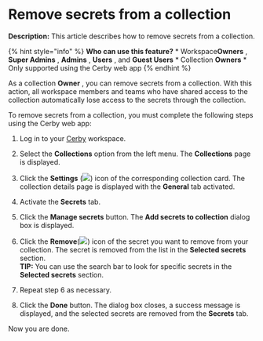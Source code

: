 # Remove secrets from a collection

**Description:** This article describes how to remove secrets from a collection.

{% hint style="info" %} **Who can use this feature?** * Workspace**Owners** ,
**Super Admins** , **Admins** , **Users** , and **Guest Users** * Collection
**Owners** * Only supported using the Cerby web app {% endhint %}

As a collection **Owner** , you can remove secrets from a collection. With
this action, all workspace members and teams who have shared access to the
collection automatically lose access to the secrets through the collection.

To remove secrets from a collection, you must complete the following steps
using the Cerby web app:

  1. Log in to your [Cerby](https://app.cerby.com/) workspace.

  2. Select the **Collections** option from the left menu. The **Collections** page is displayed.

  3. Click the **Settings** (![](https://downloads.intercomcdn.com/i/o/pc0ldyqu/1481828479/211263e31c7f387cba6a326630d2/AD_4nXcTuUI32R24x3fW2XHHCAqAf0iw1Oe8x8zklBLUvC8GU-I7ziw0SQ-NCNV6Zku1ndLJeFrYUWm4e60nAcrQ5DRPsax2h7cVAFkKFMv_aIdKojLr1vecWtl14NYRwA9ouyfyBU4oxQ?expires=1744925250&signature=5a9a2711565ef14d9cbbd23c678a835198d4dc9589030d01a8327ffa06eda15f&req=dSQvF8F8lYVYUPMU3HP0gA9bZesnsYMCJ3lhOWju5gDXTTsser0%3D%0A)) icon of the corresponding collection card. The collection details page is displayed with the **General** tab activated.

  4. Activate the **Secrets** tab. 

  5. Click the **Manage secrets** button. The **Add secrets to collection** dialog box is displayed.

  6. Click the **Remove**(![](https://downloads.intercomcdn.com/i/o/pc0ldyqu/1481828775/908cdce400c1fcc3dfbe663483d3/AD_4nXdRq3vmUmcR0cfYZio7JXsxbcoZVcIxuVUR9Wn5HlSk2NGSz1ZR6O-vZnOO8UjcoGekrUDlTWIjacE8qaXYCon3R-YvkeDr_cISONgck9hj66wj17DwyKpbzJ3gR375Bdi4enTtvg?expires=1744925250&signature=fdc72f2895d6046ba6520e017c2cd465c5ddfba7cededbb403dee2c57a067b93&req=dSQvF8F8lYZYXPMU3HP0gFU%2FnCrwlvxqobHke7b19g0MJDtncG8%3D%0A)) icon of the secret you want to remove from your collection. The secret is removed from the list in the **Selected secrets** section.  
**TIP:** You can use the search bar to look for specific secrets in the
**Selected secrets** section.

  7. Repeat step 6 as necessary.

  8. Click the **Done** button. The dialog box closes, a success message is displayed, and the selected secrets are removed from the **Secrets** tab.

Now you are done.

